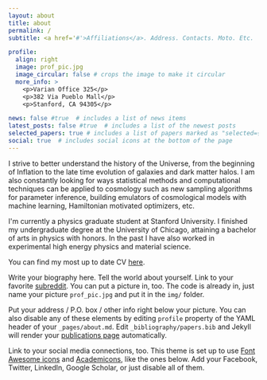 ```yaml
---
layout: about
title: about
permalink: /
subtitle: <a href='#'>Affiliations</a>. Address. Contacts. Moto. Etc.

profile:
  align: right
  image: prof_pic.jpg
  image_circular: false # crops the image to make it circular
  more_info: >
    <p>Varian Office 325</p>
    <p>382 Via Pueblo Mall</p>
    <p>Stanford, CA 94305</p>

news: false #true  # includes a list of news items
latest_posts: false #true  # includes a list of the newest posts
selected_papers: true # includes a list of papers marked as "selected={true}"
social: true  # includes social icons at the bottom of the page
---
```

I strive to better understand the history of the Universe, from the beginning of Inflation to the late time evolution of galaxies and dark matter halos. I am also constantly looking for ways statistical methods and computational techniques can be applied to cosmology such as new sampling algorithms for parameter inference, building emulators of cosmological models with machine learning, Hamiltonian motivated optimizers, etc.

I'm currently a physics graduate student at Stanford University. I finished my undergraduate degree at the University of Chicago, attaining a bachelor of arts in physics with honors. In the past I have also worked in experimental high energy physics and material science.

You can find my most up to date CV [here](cv/Henry_Zheng_resume.pdf).



Write your biography here. Tell the world about yourself. Link to your favorite [subreddit](http://reddit.com). You can put a picture in, too. The code is already in, just name your picture `prof_pic.jpg` and put it in the `img/` folder.

Put your address / P.O. box / other info right below your picture. You can also disable any of these elements by editing `profile` property of the YAML header of your `_pages/about.md`. Edit `_bibliography/papers.bib` and Jekyll will render your [publications page](/al-folio/publications/) automatically.

Link to your social media connections, too. This theme is set up to use [Font Awesome icons](https://fontawesome.com/) and [Academicons](https://jpswalsh.github.io/academicons/), like the ones below. Add your Facebook, Twitter, LinkedIn, Google Scholar, or just disable all of them.